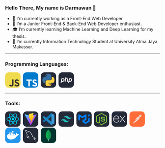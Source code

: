 ### Hello There, My name is Darmawan 👋

- 🏢 I'm currently working as a Front-End Web Developer.
- 🧠 I’m a Junior Front-End & Back-End Web Developer enthusiast.
- 🎓 I’m currently learning Machine Learning and Deep Learning for my thesis.
- 📖 I’m currently Information Technology Student at University Atma Jaya Makassar.

---
### Programming Languages:
<div>
  <img src="https://github.com/tandpfun/skill-icons/blob/main/icons/JavaScript.svg" title="JavaScript" alt="JavaScript" width="50" height="50"/>&nbsp;
   <img src="https://github.com/tandpfun/skill-icons/blob/main/icons/TypeScript.svg" title="TypeScript" alt="Typescript" width="50" height="50"/>&nbsp;
  <img src="https://github.com/tandpfun/skill-icons/blob/main/icons/Python-Dark.svg" title="Python" alt="Python" width="50" height="50"/>&nbsp;
    <img src="https://github.com/tandpfun/skill-icons/blob/main/icons/PHP-Dark.svg" title="PHP" alt="PHP" width="50" height="50"/>&nbsp;
</div>

---
### Tools:
<div>
  <img src="https://github.com/tandpfun/skill-icons/blob/main/icons/React-Dark.svg" title="React" alt="React" width="50" height="50"/>&nbsp;
  <img src="https://github.com/tandpfun/skill-icons/blob/main/icons/Vite-Dark.svg" title="Vite" alt="Vite" width="50" height="50"/>&nbsp;
  <img src="https://github.com/tandpfun/skill-icons/blob/main/icons/VSCode-Dark.svg" title="VsCode" alt="VsCode" width="50" height="50"/>&nbsp;
  <img src="https://github.com/tandpfun/skill-icons/blob/main/icons/TailwindCSS-Dark.svg" title="Tailwind" alt="Tailwind" width="50" height="50"/>&nbsp;
  <img src="https://github.com/tandpfun/skill-icons/blob/main/icons/MaterialUI-Dark.svg" title="MaterialUI" alt="MaterialUI" width="50" height="50"/>&nbsp;
  <img src="https://github.com/tandpfun/skill-icons/blob/main/icons/NodeJS-Dark.svg" title="Node.Js" alt="Node.Js" width="50" height="50"/>&nbsp;
  <img src="https://github.com/tandpfun/skill-icons/blob/main/icons/ExpressJS-Dark.svg" title="Express.Js" alt="Express.Js" width="50" height5080"/>&nbsp;
  <img src="https://github.com/tandpfun/skill-icons/blob/main/icons/Postman.svg" title="Postman" alt="Postman" width="50" height="50"/>&nbsp;
  <img src="https://github.com/tandpfun/skill-icons/blob/main/icons/Docker.svg" title="Docker" alt="Docker" width="50" height="50"/>&nbsp;
  <img src="https://github.com/tandpfun/skill-icons/blob/main/icons/MySQL-Dark.svg" title="MySql" alt="MySql" width="50" height="50"/>&nbsp;
  <img src="https://github.com/tandpfun/skill-icons/blob/main/icons/MongoDB.svg" title="MongoDb" alt="MongoDb" width="50" height="50"/>&nbsp;
</div>
